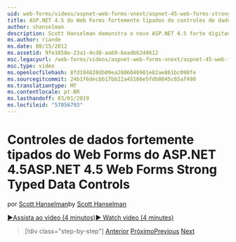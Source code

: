 ```yaml
---
uid: web-forms/videos/aspnet-web-forms-vnext/aspnet-45-web-forms-strong-typed-data-controls
title: ASP.NET 4.5 do Web Forms fortemente tipados do controles de dados | Microsoft Docs
author: shanselman
description: Scott Hanselman demonstra o novo ASP.NET 4.5 forte digitado dados controles de Web Forms.
ms.author: riande
ms.date: 08/15/2012
ms.assetid: 9fe1858e-23a1-4cd8-aa69-6eadbb249612
msc.legacyurl: /web-forms/videos/aspnet-web-forms-vnext/aspnet-45-web-forms-strong-typed-data-controls
msc.type: video
ms.openlocfilehash: 8fd194828db09ea2806040981e82ae861bc098fe
ms.sourcegitcommit: 24b1f6decbb17bb22a45166e5fdb0845c65af498
ms.translationtype: MT
ms.contentlocale: pt-BR
ms.lasthandoff: 03/01/2019
ms.locfileid: "57056793"
---
```

<a name="aspnet-45-web-forms-strong-typed-data-controls"></a><span data-ttu-id="78fec-103">Controles de dados fortemente tipados do Web Forms do ASP.NET 4.5</span><span class="sxs-lookup"><span data-stu-id="78fec-103">ASP.NET 4.5 Web Forms Strong Typed Data Controls</span></span>
====================
<span data-ttu-id="78fec-104">por [Scott Hanselman](https://github.com/shanselman)</span><span class="sxs-lookup"><span data-stu-id="78fec-104">by [Scott Hanselman](https://github.com/shanselman)</span></span>

[<span data-ttu-id="78fec-105">&#9654;Assista ao vídeo (4 minutos)</span><span class="sxs-lookup"><span data-stu-id="78fec-105">&#9654; Watch video (4 minutes)</span></span>](https://channel9.msdn.com/Blogs/ASP-NET-Site-Videos/aspnet-45-web-forms-strong-typed-data-controls)

> [!div class="step-by-step"]
> <span data-ttu-id="78fec-106">[Anterior](aspnet-45-web-forms-model-binding.md)
> [Próximo](aspnet-vnext-videos-bundling-and-minification.md)</span><span class="sxs-lookup"><span data-stu-id="78fec-106">[Previous](aspnet-45-web-forms-model-binding.md)
[Next](aspnet-vnext-videos-bundling-and-minification.md)</span></span>
